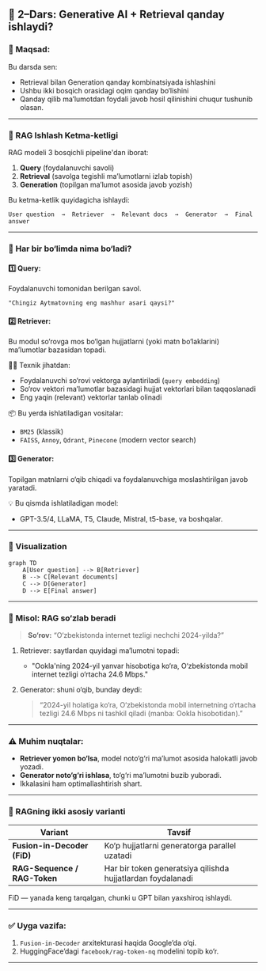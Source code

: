 
## 🧠 2–Dars: Generative AI + Retrieval qanday ishlaydi?


### 🎯 Maqsad:

Bu darsda sen:

* Retrieval bilan Generation qanday kombinatsiyada ishlashini
* Ushbu ikki bosqich orasidagi oqim qanday bo‘lishini
* Qanday qilib ma’lumotdan foydali javob hosil qilinishini
  chuqur tushunib olasan.

---

### 🔁 RAG Ishlash Ketma-ketligi

RAG modeli 3 bosqichli pipeline'dan iborat:

1. **Query** (foydalanuvchi savoli)
2. **Retrieval** (savolga tegishli ma’lumotlarni izlab topish)
3. **Generation** (topilgan ma’lumot asosida javob yozish)

Bu ketma-ketlik quyidagicha ishlaydi:

```
User question  →  Retriever  →  Relevant docs  →  Generator  →  Final answer
```

---

### 🧩 Har bir bo‘limda nima bo‘ladi?

#### 1️⃣ **Query:**

Foydalanuvchi tomonidan berilgan savol.

```text
"Chingiz Aytmatovning eng mashhur asari qaysi?"
```

#### 2️⃣ **Retriever:**

Bu modul so‘rovga mos bo‘lgan hujjatlarni (yoki matn bo‘laklarini) ma’lumotlar bazasidan topadi.

👨‍💻 Texnik jihatdan:

* Foydalanuvchi so‘rovi vektorga aylantiriladi (`query embedding`)
* So‘rov vektori ma’lumotlar bazasidagi hujjat vektorlari bilan taqqoslanadi
* Eng yaqin (relevant) vektorlar tanlab olinadi

📦 Bu yerda ishlatiladigan vositalar:

* `BM25` (klassik)
* `FAISS`, `Annoy`, `Qdrant`, `Pinecone` (modern vector search)

#### 3️⃣ **Generator:**

Topilgan matnlarni o‘qib chiqadi va foydalanuvchiga moslashtirilgan javob yaratadi.

💡 Bu qismda ishlatiladigan model:

* GPT-3.5/4, LLaMA, T5, Claude, Mistral, t5-base, va boshqalar.

---

### 🎨 Visualization

```mermaid
graph TD
    A[User question] --> B[Retriever]
    B --> C[Relevant documents]
    C --> D[Generator]
    D --> E[Final answer]
```

---

### 📍 Misol: RAG so‘zlab beradi

> **So‘rov:** “O‘zbekistonda internet tezligi nechchi 2024-yilda?”

1. Retriever: saytlardan quyidagi ma’lumotni topadi:

   * "Ookla'ning 2024-yil yanvar hisobotiga ko‘ra, O‘zbekistonda mobil internet tezligi o‘rtacha 24.6 Mbps."
2. Generator: shuni o‘qib, bunday deydi:

   > “2024-yil holatiga ko‘ra, O‘zbekistonda mobil internetning o‘rtacha tezligi 24.6 Mbps ni tashkil qiladi (manba: Ookla hisobotidan).”

---

### ⚠️ Muhim nuqtalar:

* **Retriever yomon bo‘lsa**, model noto‘g‘ri ma’lumot asosida halokatli javob yozadi.
* **Generator noto‘g‘ri ishlasa**, to‘g‘ri ma’lumotni buzib yuboradi.
* Ikkalasini ham optimallashtirish shart.

---

### 🔄 RAGning ikki asosiy varianti

| Variant                      | Tavsif                                                      |
| ---------------------------- | ----------------------------------------------------------- |
| **Fusion-in-Decoder (FiD)**  | Ko‘p hujjatlarni generatorga parallel uzatadi               |
| **RAG-Sequence / RAG-Token** | Har bir token generatsiya qilishda hujjatlardan foydalanadi |

FiD — yanada keng tarqalgan, chunki u GPT bilan yaxshiroq ishlaydi.

---

### ✅ Uyga vazifa:

1. `Fusion-in-Decoder` arxitekturasi haqida Google’da o‘qi.
2. HuggingFace’dagi `facebook/rag-token-nq` modelini topib ko‘r.

---
